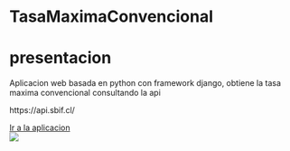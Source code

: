 # TasaMaximaConvencional

<h1>presentacion</h1>
<p>Aplicacion web basada en python con framework django, obtiene la tasa maxima convencional consultando la api </p>
<p>https://api.sbif.cl/</p>
<p></p>
<a href="http://crls12.pythonanywhere.com/" target="_blank">Ir a la aplicacion</a>
<br/>
<img src="https://github.com/crls12opazo/TasaMaximaConvencional/blob/master/PruebaCumplo1.gif"/>
